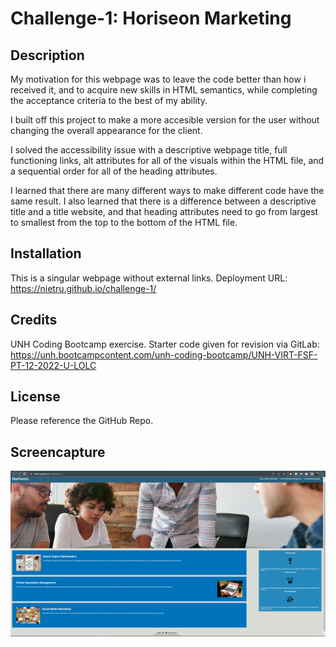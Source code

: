 # Challenge-1: Horiseon Marketing

## Description

My motivation for this webpage was to leave the code better than how i received it, and to acquire new skills in HTML semantics, while completing the acceptance criteria to the best of my ability.

I built off this project to make a more accesible version for the user without changing the overall appearance for the client.

I solved the accessibility issue with a descriptive webpage title, full functioning links, alt attributes for all of the visuals within the HTML file, and a sequential order for all of the heading attributes. 

I learned that there are many different ways to make different code have the same result. I also learned that there is a difference between a descriptive title and a title website, and that heading attributes need to go from largest to smallest from the top to the bottom of the HTML file.

## Installation

This is a singular webpage without external links.
Deployment URL: https://nietru.github.io/challenge-1/

## Credits

UNH Coding Bootcamp exercise. Starter code given for revision via GitLab:
https://unh.bootcampcontent.com/unh-coding-bootcamp/UNH-VIRT-FSF-PT-12-2022-U-LOLC

## License

Please reference the GitHub Repo.

## Screencapture

 ![Picture of the finishied Horiseon Marketing webpage](/images/readme-screenshot.PNG?raw=true)